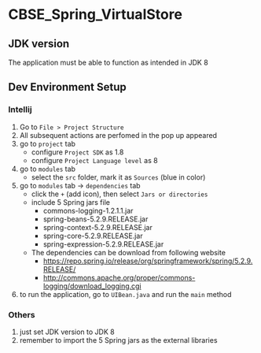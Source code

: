 # CBSE_Spring_VirtualStore

## JDK version
The application must be able to function as intended in JDK 8

## Dev Environment Setup
### Intellij
1. Go to `File > Project Structure` 
2. All subsequent actions are perfomed in the pop up appeared
3. go to `project` tab
    - configure `Project SDK` as 1.8
    - configure `Project Language level` as 8
4. go to `modules` tab
    - select the `src` folder, mark it as `Sources` (blue in color)
5. go to `modules` tab -> `dependencies` tab
    - click the `+` (add icon), then select `Jars or directories`
    - include 5 Spring jars file
        - commons-logging-1.2.1.1.jar
        - spring-beans-5.2.9.RELEASE.jar
        - spring-context-5.2.9.RELEASE.jar
        - spring-core-5.2.9.RELEASE.jar
        - spring-expression-5.2.9.RELEASE.jar
    - The dependencies can be download from following website
        - https://repo.spring.io/release/org/springframework/spring/5.2.9.RELEASE/
        - http://commons.apache.org/proper/commons-logging/download_logging.cgi
6. to run the application, go to `UIBean.java` and run the `main` method

### Others
1. just set JDK version to JDK 8 
2. remember to import the 5 Spring jars as the external libraries
